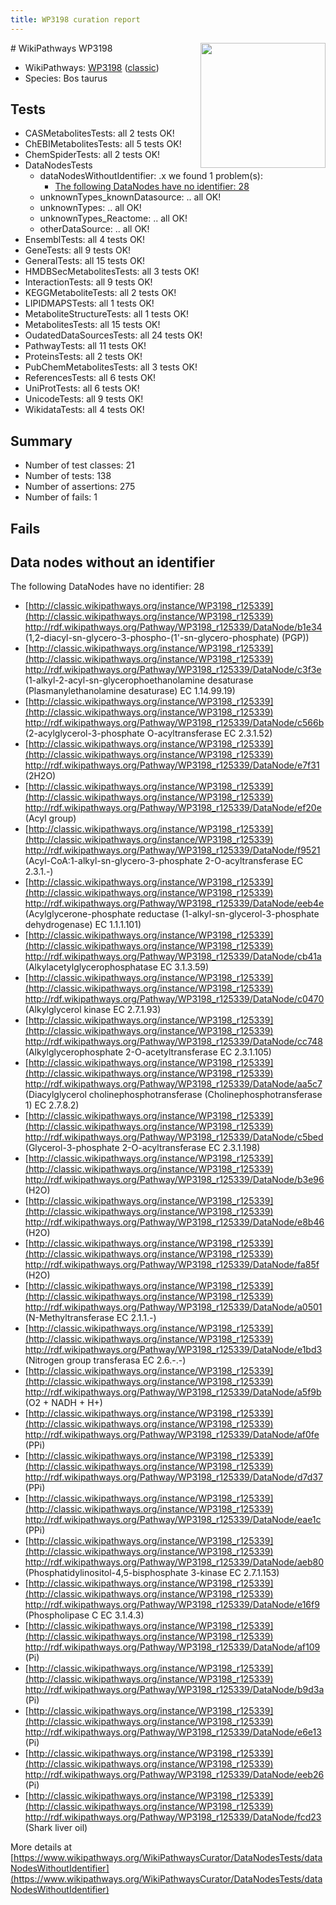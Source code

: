 ```yaml
---
title: WP3198 curation report
---
```


<img style="float: right; width: 200px" src="https://upload.wikimedia.org/wikipedia/commons/thumb/8/83/Wplogo_with_text_500.png/640px-Wplogo_with_text_500.png" />
# WikiPathways WP3198

* WikiPathways: [WP3198](https://wikipathways.org/pathways/WP3198) ([classic](https://classic.wikipathways.org/instance/WP3198))
* Species: Bos taurus
## Tests
* CASMetabolitesTests: all 2 tests OK!
* ChEBIMetabolitesTests: all 5 tests OK!
* ChemSpiderTests: all 2 tests OK!
* DataNodesTests
    * dataNodesWithoutIdentifier: .x we found 1 problem(s):
        * [The following DataNodes have no identifier: 28](#8792c4b7)
    * unknownTypes_knownDatasource: .. all OK!
    * unknownTypes: .. all OK!
    * unknownTypes_Reactome: .. all OK!
    * otherDataSource: .. all OK!
* EnsemblTests: all 4 tests OK!
* GeneTests: all 9 tests OK!
* GeneralTests: all 15 tests OK!
* HMDBSecMetabolitesTests: all 3 tests OK!
* InteractionTests: all 9 tests OK!
* KEGGMetaboliteTests: all 2 tests OK!
* LIPIDMAPSTests: all 1 tests OK!
* MetaboliteStructureTests: all 1 tests OK!
* MetabolitesTests: all 15 tests OK!
* OudatedDataSourcesTests: all 24 tests OK!
* PathwayTests: all 11 tests OK!
* ProteinsTests: all 2 tests OK!
* PubChemMetabolitesTests: all 3 tests OK!
* ReferencesTests: all 6 tests OK!
* UniProtTests: all 6 tests OK!
* UnicodeTests: all 9 tests OK!
* WikidataTests: all 4 tests OK!


## Summary

* Number of test classes: 21
* Number of tests: 138
* Number of assertions: 275
* Number of fails: 1

## Fails

<a name="8792c4b7" />

## Data nodes without an identifier

The following DataNodes have no identifier: 28

* [http://classic.wikipathways.org/instance/WP3198_r125339](http://classic.wikipathways.org/instance/WP3198_r125339) http://rdf.wikipathways.org/Pathway/WP3198_r125339/DataNode/b1e34 (1,2-diacyl-sn-glycero-3-phospho-(1'-sn-glycero-phosphate)
(PGP))
* [http://classic.wikipathways.org/instance/WP3198_r125339](http://classic.wikipathways.org/instance/WP3198_r125339) http://rdf.wikipathways.org/Pathway/WP3198_r125339/DataNode/c3f3e (1-alkyl-2-acyl-sn-glycerophoethanolamine desaturase
(Plasmanylethanolamine desaturase)
EC 1.14.99.19)
* [http://classic.wikipathways.org/instance/WP3198_r125339](http://classic.wikipathways.org/instance/WP3198_r125339) http://rdf.wikipathways.org/Pathway/WP3198_r125339/DataNode/c566b (2-acylglycerol-3-phosphate O-acyltransferase
EC 2.3.1.52)
* [http://classic.wikipathways.org/instance/WP3198_r125339](http://classic.wikipathways.org/instance/WP3198_r125339) http://rdf.wikipathways.org/Pathway/WP3198_r125339/DataNode/e7f31 (2H2O)
* [http://classic.wikipathways.org/instance/WP3198_r125339](http://classic.wikipathways.org/instance/WP3198_r125339) http://rdf.wikipathways.org/Pathway/WP3198_r125339/DataNode/ef20e (Acyl group)
* [http://classic.wikipathways.org/instance/WP3198_r125339](http://classic.wikipathways.org/instance/WP3198_r125339) http://rdf.wikipathways.org/Pathway/WP3198_r125339/DataNode/f9521 (Acyl-CoA:1-alkyl-sn-glycero-3-phosphate 2-O-acyltransferase
EC 2.3.1.-)
* [http://classic.wikipathways.org/instance/WP3198_r125339](http://classic.wikipathways.org/instance/WP3198_r125339) http://rdf.wikipathways.org/Pathway/WP3198_r125339/DataNode/eeb4e (Acylglycerone-phosphate reductase
(1-alkyl-sn-glycerol-3-phosphate dehydrogenase)
EC 1.1.1.101)
* [http://classic.wikipathways.org/instance/WP3198_r125339](http://classic.wikipathways.org/instance/WP3198_r125339) http://rdf.wikipathways.org/Pathway/WP3198_r125339/DataNode/cb41a (Alkylacetylglycerophosphatase
EC 3.1.3.59)
* [http://classic.wikipathways.org/instance/WP3198_r125339](http://classic.wikipathways.org/instance/WP3198_r125339) http://rdf.wikipathways.org/Pathway/WP3198_r125339/DataNode/c0470 (Alkylglycerol kinase
EC 2.7.1.93)
* [http://classic.wikipathways.org/instance/WP3198_r125339](http://classic.wikipathways.org/instance/WP3198_r125339) http://rdf.wikipathways.org/Pathway/WP3198_r125339/DataNode/cc748 (Alkylglycerophosphate 2-O-acetyltransferase
EC 2.3.1.105)
* [http://classic.wikipathways.org/instance/WP3198_r125339](http://classic.wikipathways.org/instance/WP3198_r125339) http://rdf.wikipathways.org/Pathway/WP3198_r125339/DataNode/aa5c7 (Diacylglycerol cholinephosphotransferase
(Cholinephosphotransferase 1)
EC 2.7.8.2)
* [http://classic.wikipathways.org/instance/WP3198_r125339](http://classic.wikipathways.org/instance/WP3198_r125339) http://rdf.wikipathways.org/Pathway/WP3198_r125339/DataNode/c5bed (Glycerol-3-phosphate 2-O-acyltransferase
EC 2.3.1.198)
* [http://classic.wikipathways.org/instance/WP3198_r125339](http://classic.wikipathways.org/instance/WP3198_r125339) http://rdf.wikipathways.org/Pathway/WP3198_r125339/DataNode/b3e96 (H2O)
* [http://classic.wikipathways.org/instance/WP3198_r125339](http://classic.wikipathways.org/instance/WP3198_r125339) http://rdf.wikipathways.org/Pathway/WP3198_r125339/DataNode/e8b46 (H2O)
* [http://classic.wikipathways.org/instance/WP3198_r125339](http://classic.wikipathways.org/instance/WP3198_r125339) http://rdf.wikipathways.org/Pathway/WP3198_r125339/DataNode/fa85f (H2O)
* [http://classic.wikipathways.org/instance/WP3198_r125339](http://classic.wikipathways.org/instance/WP3198_r125339) http://rdf.wikipathways.org/Pathway/WP3198_r125339/DataNode/a0501 (N-Methyltransferase
EC 2.1.1.-)
* [http://classic.wikipathways.org/instance/WP3198_r125339](http://classic.wikipathways.org/instance/WP3198_r125339) http://rdf.wikipathways.org/Pathway/WP3198_r125339/DataNode/e1bd3 (Nitrogen group transferasa
EC 2.6.-.-)
* [http://classic.wikipathways.org/instance/WP3198_r125339](http://classic.wikipathways.org/instance/WP3198_r125339) http://rdf.wikipathways.org/Pathway/WP3198_r125339/DataNode/a5f9b (O2 + NADH + H+)
* [http://classic.wikipathways.org/instance/WP3198_r125339](http://classic.wikipathways.org/instance/WP3198_r125339) http://rdf.wikipathways.org/Pathway/WP3198_r125339/DataNode/af0fe (PPi)
* [http://classic.wikipathways.org/instance/WP3198_r125339](http://classic.wikipathways.org/instance/WP3198_r125339) http://rdf.wikipathways.org/Pathway/WP3198_r125339/DataNode/d7d37 (PPi)
* [http://classic.wikipathways.org/instance/WP3198_r125339](http://classic.wikipathways.org/instance/WP3198_r125339) http://rdf.wikipathways.org/Pathway/WP3198_r125339/DataNode/eae1c (PPi)
* [http://classic.wikipathways.org/instance/WP3198_r125339](http://classic.wikipathways.org/instance/WP3198_r125339) http://rdf.wikipathways.org/Pathway/WP3198_r125339/DataNode/aeb80 (Phosphatidylinositol-4,5-bisphosphate 3-kinase
EC 2.7.1.153)
* [http://classic.wikipathways.org/instance/WP3198_r125339](http://classic.wikipathways.org/instance/WP3198_r125339) http://rdf.wikipathways.org/Pathway/WP3198_r125339/DataNode/e16f9 (Phospholipase C
EC 3.1.4.3)
* [http://classic.wikipathways.org/instance/WP3198_r125339](http://classic.wikipathways.org/instance/WP3198_r125339) http://rdf.wikipathways.org/Pathway/WP3198_r125339/DataNode/af109 (Pi)
* [http://classic.wikipathways.org/instance/WP3198_r125339](http://classic.wikipathways.org/instance/WP3198_r125339) http://rdf.wikipathways.org/Pathway/WP3198_r125339/DataNode/b9d3a (Pi)
* [http://classic.wikipathways.org/instance/WP3198_r125339](http://classic.wikipathways.org/instance/WP3198_r125339) http://rdf.wikipathways.org/Pathway/WP3198_r125339/DataNode/e6e13 (Pi)
* [http://classic.wikipathways.org/instance/WP3198_r125339](http://classic.wikipathways.org/instance/WP3198_r125339) http://rdf.wikipathways.org/Pathway/WP3198_r125339/DataNode/eeb26 (Pi)
* [http://classic.wikipathways.org/instance/WP3198_r125339](http://classic.wikipathways.org/instance/WP3198_r125339) http://rdf.wikipathways.org/Pathway/WP3198_r125339/DataNode/fcd23 (Shark liver oil)


More details at [https://www.wikipathways.org/WikiPathwaysCurator/DataNodesTests/dataNodesWithoutIdentifier](https://www.wikipathways.org/WikiPathwaysCurator/DataNodesTests/dataNodesWithoutIdentifier)


